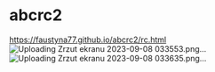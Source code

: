 # abcrc2

https://faustyna77.github.io/abcrc2/rc.html
![Uploading Zrzut ekranu 2023-09-08 033553.png…]()
![Uploading Zrzut ekranu 2023-09-08 033635.png…]()
